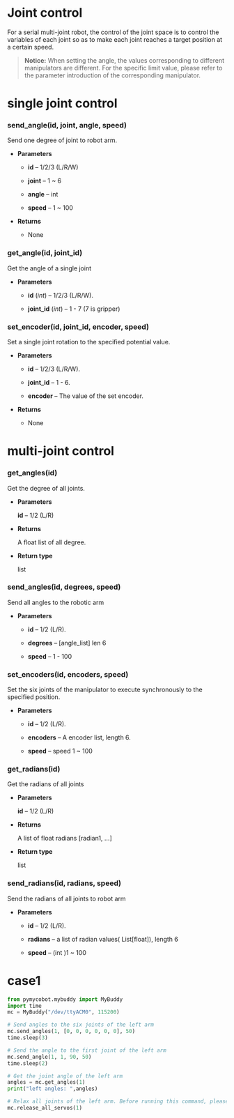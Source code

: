 # Joint control

For a serial multi-joint robot, the control of the joint space is to control the variables of each joint so as to make each joint reaches a target position at a certain speed.

> **Notice:** When setting the angle, the values corresponding to different manipulators are different. For the specific limit value, please refer to the parameter introduction of the corresponding manipulator.

# single joint control

### send_angle(id, joint, angle, speed)

Send one degree of joint to robot arm.

- **Parameters**

  - **id** – 1/2/3 (L/R/W)

  - **joint** – 1 ~ 6

  - **angle** – int

  - **speed** – 1 ~ 100

- **Returns**
  - None

### get_angle(id, joint_id)

Get the angle of a single joint

* **Parameters**

  * **id** (_int_) – 1/2/3 (L/R/W).

  * **joint_id** (_int_) – 1 - 7 (7 is gripper)

### set_encoder(id, joint_id, encoder, speed)

Set a single joint rotation to the specified potential value.

- **Parameters**

  - **id** – 1/2/3 (L/R/W).

  - **joint_id** – 1 - 6.

  - **encoder** – The value of the set encoder.

- **Returns**
  - None

# multi-joint control

### get_angles(id)

Get the degree of all joints.

- **Parameters**

    **id** – 1/2 (L/R)

- **Returns**

    A float list of all degree.

- **Return type**

    list

### send_angles(id, degrees, speed)

Send all angles to the robotic arm

- **Parameters**

  - **id** – 1/2 (L/R).

  - **degrees** – [angle_list] len 6

  - **speed** – 1 - 100

### set_encoders(id, encoders, speed)

Set the six joints of the manipulator to execute synchronously to the specified position.

- **Parameters**

  - **id** – 1/2 (L/R).

  - **encoders** – A encoder list, length 6.

  - **speed** – speed 1 ~ 100

### get_radians(id)

Get the radians of all joints

- **Parameters**

    **id** – 1/2 (L/R)

- **Returns**

    A list of float radians [radian1, …]

- **Return type**

    list

### send_radians(id, radians, speed)

Send the radians of all joints to robot arm

* **Parameters**

  * **id** – 1/2 (L/R).

  * **radians** – a list of radian values( List[float]), length 6

  * **speed** – (int )1 ~ 100

# case1

```python
from pymycobot.mybuddy import MyBuddy
import time
mc = MyBuddy("/dev/ttyACM0", 115200)

# Send angles to the six joints of the left arm
mc.send_angles(1, [0, 0, 0, 0, 0, 0], 50)
time.sleep(3)

# Send the angle to the first joint of the left arm
mc.send_angle(1, 1, 90, 50)
time.sleep(2)

# Get the joint angle of the left arm
angles = mc.get_angles(1)
print("left angles: ",angles)

# Relax all joints of the left arm. Before running this command, please support the left arm with your hand to prevent it from falling suddenly
mc.release_all_servos(1)
```